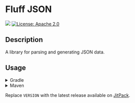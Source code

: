 # Fluff JSON

[![](https://jitpack.io/v/muscaa/fluff-json.svg)](https://jitpack.io/#muscaa/fluff-json)
[![License: Apache 2.0](https://img.shields.io/badge/License-Apache%202.0-blue.svg)](https://opensource.org/licenses/Apache-2.0)

## Description

A library for parsing and generating JSON data.

## Usage

<details>
<summary>Gradle</summary>
    
```gradle
repositories {
    maven { url "https://jitpack.io" }
}

dependencies {
    implementation "com.github.muscaa:fluff-json:VERSION"
}
```
</details>

<details>
<summary>Maven</summary>
    
```xml
<repositories>
    <repository>
        <id>jitpack.io</id>
        <url>https://jitpack.io</url>
    </repository>
</repositories>

<dependencies>
    <dependency>
        <groupId>com.github.muscaa</groupId>
        <artifactId>fluff-json</artifactId>
        <version>VERSION</version>
    </dependency>
</dependencies>
```
</details>

Replace `VERSION` with the latest release available on [JitPack](https://jitpack.io/#muscaa/fluff-json).

